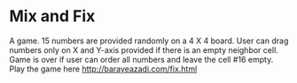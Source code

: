 # Mix and Fix
A game. 15 numbers are provided randomly on a 4 X 4 board. User can drag numbers only on X and Y-axis provided if there is an empty neighbor cell. Game is over if user can order all numbers and leave  the cell #16 empty. Play the game here http://barayeazadi.com/fix.html
